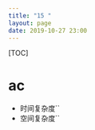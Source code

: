 ```yaml
---
title: "15 "
layout: page
date: 2019-10-27 23:00
---
```


[TOC]

# ac

* 时间复杂度``
* 空间复杂度``

```java

```
